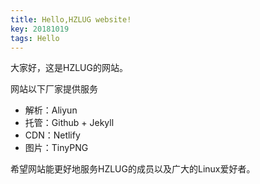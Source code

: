 ```yaml
---
title: Hello,HZLUG website!
key: 20181019
tags: Hello
---
```

大家好，这是HZLUG的网站。

网站以下厂家提供服务
- 解析：Aliyun
- 托管：Github + Jekyll
- CDN：Netlify
- 图片：TinyPNG

希望网站能更好地服务HZLUG的成员以及广大的Linux爱好者。